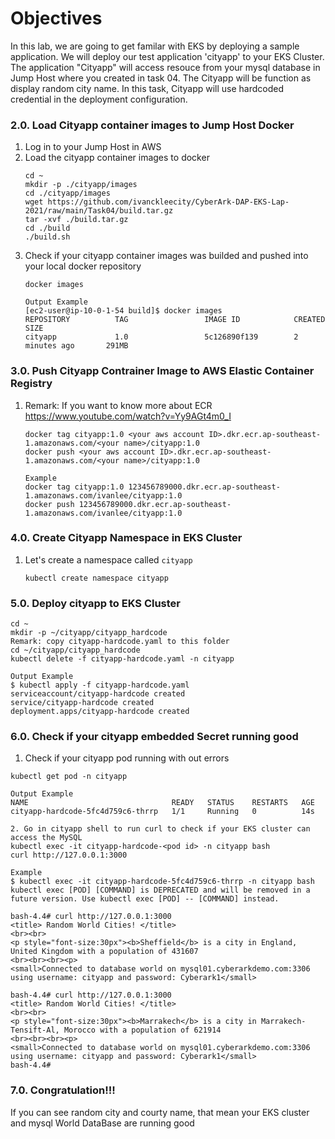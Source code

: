 # Objectives
In this lab, we are going to get familar with EKS by deploying a sample application. We will deploy our test application 'cityapp' to your EKS Cluster. The application "Cityapp" will access resouce from your mysql database in Jump Host where you created in task 04. The Cityapp will be function as display random city name. In this task, Cityapp will use hardcoded credential in the deployment configuration.

### 2.0. Load Cityapp container images to Jump Host Docker

1. Log in to your Jump Host in AWS
2. Load the cityapp container images to docker
   ```
   cd ~
   mkdir -p ./cityapp/images
   cd ./cityapp/images
   wget https://github.com/ivanckleecity/CyberArk-DAP-EKS-Lap-2021/raw/main/Task04/build.tar.gz
   tar -xvf ./build.tar.gz
   cd ./build
   ./build.sh
3. Check if your cityapp container images was builded and pushed into your local docker repository
   ```
   docker images
   
   Output Example
   [ec2-user@ip-10-0-1-54 build]$ docker images
   REPOSITORY          TAG                 IMAGE ID            CREATED             SIZE
   cityapp             1.0                 5c126890f139        2 minutes ago       291MB
   ```

### 3.0. Push Cityapp Contrainer Image to AWS Elastic Container Registry
1. Remark: If you want to know more about ECR https://www.youtube.com/watch?v=Yy9AGt4m0_I
   ```
   docker tag cityapp:1.0 <your aws account ID>.dkr.ecr.ap-southeast-1.amazonaws.com/<your name>/cityapp:1.0
   docker push <your aws account ID>.dkr.ecr.ap-southeast-1.amazonaws.com/<your name>/cityapp:1.0
   ```
   ```
   Example
   docker tag cityapp:1.0 123456789000.dkr.ecr.ap-southeast-1.amazonaws.com/ivanlee/cityapp:1.0
   docker push 123456789000.dkr.ecr.ap-southeast-1.amazonaws.com/ivanlee/cityapp:1.0
   ```
   
### 4.0. Create Cityapp Namespace in EKS Cluster

1. Let's create a namespace called `cityapp`
   ```
   kubectl create namespace cityapp
   ```
### 5.0. Deploy cityapp to EKS Cluster

```
cd ~
mkdir -p ~/cityapp/cityapp_hardcode
Remark: copy cityapp-hardcode.yaml to this folder
cd ~/cityapp/cityapp_hardcode
kubectl delete -f cityapp-hardcode.yaml -n cityapp
```
```
Output Example
$ kubectl apply -f cityapp-hardcode.yaml
serviceaccount/cityapp-hardcode created
service/cityapp-hardcode created
deployment.apps/cityapp-hardcode created
```
### 6.0. Check if your cityapp embedded Secret running good

1. Check if your cityapp pod running with out errors
```
kubectl get pod -n cityapp
```
```
Output Example
NAME                                READY   STATUS    RESTARTS   AGE
cityapp-hardcode-5fc4d759c6-thrrp   1/1     Running   0          14s
```
```
2. Go in cityapp shell to run curl to check if your EKS cluster can access the MySQL
kubectl exec -it cityapp-hardcode-<pod id> -n cityapp bash
curl http://127.0.0.1:3000
```
```
Example
$ kubectl exec -it cityapp-hardcode-5fc4d759c6-thrrp -n cityapp bash
kubectl exec [POD] [COMMAND] is DEPRECATED and will be removed in a future version. Use kubectl exec [POD] -- [COMMAND] instead.

bash-4.4# curl http://127.0.0.1:3000
<title> Random World Cities! </title>
<br><br>
<p style="font-size:30px"><b>Sheffield</b> is a city in England, United Kingdom with a population of 431607
<br><br><br><p>
<small>Connected to database world on mysql01.cyberarkdemo.com:3306 using username: cityapp and password: Cyberark1</small>

bash-4.4# curl http://127.0.0.1:3000
<title> Random World Cities! </title>
<br><br>
<p style="font-size:30px"><b>Marrakech</b> is a city in Marrakech-Tensift-Al, Morocco with a population of 621914
<br><br><br><p>
<small>Connected to database world on mysql01.cyberarkdemo.com:3306 using username: cityapp and password: Cyberark1</small>
bash-4.4#
```

### 7.0. Congratulation!!!
If you can see random city and courty name, that mean your EKS cluster and mysql World DataBase are running good
